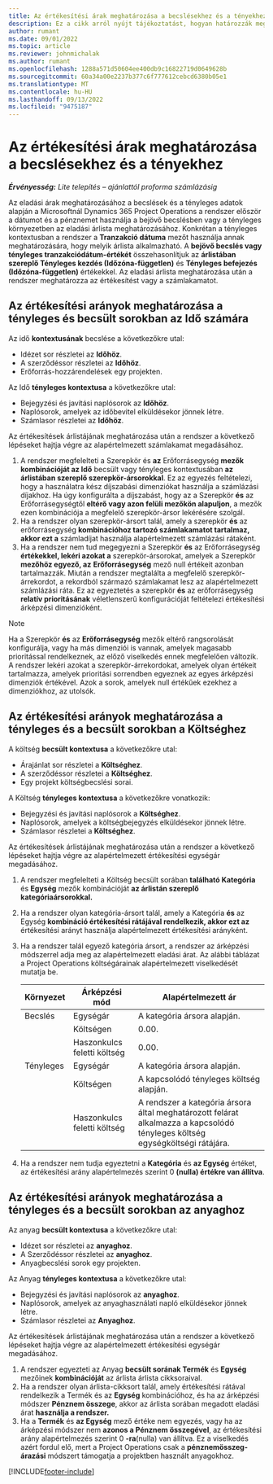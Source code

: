 ```yaml
---
title: Az értékesítési árak meghatározása a becslésekhez és a tényekhez
description: Ez a cikk arról nyújt tájékoztatást, hogyan határozzák meg a projektbecslések és -tényleges adatok értékesítési árait.
author: rumant
ms.date: 09/01/2022
ms.topic: article
ms.reviewer: johnmichalak
ms.author: rumant
ms.openlocfilehash: 1288a571d50604ee400db9c16822719d0649628b
ms.sourcegitcommit: 60a34a00e2237b377c6f777612cebcd6380b05e1
ms.translationtype: MT
ms.contentlocale: hu-HU
ms.lasthandoff: 09/13/2022
ms.locfileid: "9475187"
---
```

# <a name="determine-sales-prices-for-project-estimates-and-actuals"></a>Az értékesítési árak meghatározása a becslésekhez és a tényekhez

_**Érvényesség:** Lite telepítés – ajánlattól proforma számlázásig_

Az eladási árak meghatározásához a becslések és a tényleges adatok alapján a Microsoftnál Dynamics 365 Project Operations a rendszer először a dátumot és a pénznemet használja a bejövő becslésben vagy a tényleges környezetben az eladási árlista meghatározásához. Konkrétan a tényleges kontextusban a rendszer a **Tranzakció dátuma** mezőt használja annak meghatározására, hogy melyik árlista alkalmazható. A **bejövő becslés vagy tényleges tranzakciódátum-értékét** összehasonlítjuk az **árlistában szereplő Tényleges kezdés (Időzóna-független)** és **Tényleges befejezés (Időzóna-független)** értékekkel. Az eladási árlista meghatározása után a rendszer meghatározza az értékesítést vagy a számlakamatot.

## <a name="determining-sales-rates-on-actual-and-estimate-lines-for-time"></a>Az értékesítési arányok meghatározása a tényleges és becsült sorokban az Idő számára

Az idő **kontextusának** becslése a következőkre utal:

- Idézet sor részletei az **Időhöz**.
- A szerződéssor részletei az **Időhöz**.
- Erőforrás-hozzárendelések egy projekten.

Az Idő **tényleges kontextusa** a következőkre utal:

- Bejegyzési és javítási naplósorok az **Időhöz**.
- Naplósorok, amelyek az időbevitel elküldésekor jönnek létre.
- Számlasor részletei az **Időhöz**. 

Az értékesítések árlistájának meghatározása után a rendszer a következő lépéseket hajtja végre az alapértelmezett számlakamat megadásához.

1. A rendszer megfelelteti a Szerepkör és **az** Erőforrásegység **mezők kombinációját az Idő** becsült vagy tényleges kontextusában **az árlistában szereplő szerepkör-ársorokkal**. Ez az egyezés feltételezi, hogy a használatra kész díjszabási dimenziókat használja a számlázási díjakhoz. Ha úgy konfigurálta a díjszabást, hogy az a Szerepkör **és** az Erőforrásegységtől **eltérő vagy azon felüli mezőkön alapuljon**, a mezők ezen kombinációja a megfelelő szerepkör-ársor lekérésére szolgál.
1. Ha a rendszer olyan szerepkör-ársort talál, amely a szerepkör **és** az erőforrásegység **kombinációhoz tartozó számlakamatot tartalmaz, akkor ezt a** számladíjat használja alapértelmezett számlázási rátaként.
1. Ha a rendszer nem tud megegyezni a Szerepkör **és** az Erőforrásegység **értékekkel, lekéri azokat a** szerepkör-ársorokat, amelyek a Szerepkör **mezőhöz egyező, az** **Erőforrásegység** mező null értékeit azonban tartalmazzák. Miután a rendszer megtalálta a megfelelő szerepkör-árrekordot, a rekordból származó számlakamat lesz az alapértelmezett számlázási ráta. Ez az egyeztetés a szerepkör **és** az erőforrásegység **relatív prioritásának** véletlenszerű konfigurációját feltételezi értékesítési árképzési dimenzióként.

> [!NOTE]
> Ha a Szerepkör **és** az **Erőforrásegység** mezők eltérő rangsorolását konfigurálja, vagy ha más dimenziói is vannak, amelyek magasabb prioritással rendelkeznek, az előző viselkedés ennek megfelelően változik. A rendszer lekéri azokat a szerepkör-árrekordokat, amelyek olyan értékeit tartalmazza, amelyek prioritási sorrendben egyeznek az egyes árképzési dimenziók értékével. Azok a sorok, amelyek null értékűek ezekhez a dimenziókhoz, az utolsók.

## <a name="determining-sales-rates-on-actual-and-estimate-lines-for-expense"></a>Az értékesítési arányok meghatározása a tényleges és a becsült sorokban a Költséghez

A költség **becsült kontextusa** a következőkre utal:

- Árajánlat sor részletei a **Költséghez**.
- A szerződéssor részletei a **Költséghez**.
- Egy projekt költségbecslési sorai.

A Költség **tényleges kontextusa** a következőkre vonatkozik:

- Bejegyzési és javítási naplósorok a **Költséghez**.
- Naplósorok, amelyek a költségbejegyzés elküldésekor jönnek létre.
- Számlasor részletei a **Költséghez**. 

Az értékesítések árlistájának meghatározása után a rendszer a következő lépéseket hajtja végre az alapértelmezett értékesítési egységár megadásához.

1. A rendszer megfelelteti a Költség becsült sorában **található Kategória** és **Egység** mezők kombinációját **az árlistán szereplő kategóriaársorokkal.**
1. Ha a rendszer olyan kategória-ársort talál, amely a Kategória **és** az Egység **kombináció értékesítési rátájával rendelkezik, akkor ezt az** értékesítési arányt használja alapértelmezett értékesítési arányként.
1. Ha a rendszer talál egyező kategória ársort, a rendszer az árképzési módszerrel adja meg az alapértelmezett eladási árat. Az alábbi táblázat a Project Operations költségárainak alapértelmezett viselkedését mutatja be.

    | Környezet | Árképzési mód | Alapértelmezett ár |
    | --- | --- | --- |
    | Becslés | Egységár | A kategória ársora alapján. |
    |        | Költségen | 0.00. |
    |        | Haszonkulcs feletti költség | 0.00. |
    | Tényleges | Egységár | A kategória ársora alapján. |
    |        | Költségen | A kapcsolódó tényleges költség alapján. |
    |        | Haszonkulcs feletti költség | A rendszer a kategória ársora által meghatározott felárat alkalmazza a kapcsolódó tényleges költség egységköltségi rátájára. |

1. Ha a rendszer nem tudja egyeztetni a **Kategória** és **az Egység** értéket, az értékesítési arány alapértelmezés szerint 0 **(nulla) értékre van állítva**.

## <a name="determining-sales-rates-on-actual-and-estimate-lines-for-material"></a>Az értékesítési arányok meghatározása a tényleges és a becsült sorokban az anyaghoz

Az anyag **becsült kontextusa** a következőkre utal:

- Idézet sor részletei az **anyaghoz**.
- A Szerződéssor részletei az **anyaghoz**.
- Anyagbecslési sorok egy projekten.

Az Anyag **tényleges kontextusa** a következőkre utal:

- Bejegyzési és javítási naplósorok az **anyaghoz**.
- Naplósorok, amelyek az anyaghasználati napló elküldésekor jönnek létre.
- Számlasor részletei az **Anyaghoz**. 

Az értékesítések árlistájának meghatározása után a rendszer a következő lépéseket hajtja végre az alapértelmezett értékesítési egységár megadásához.

1. A rendszer egyezteti az Anyag **becsült sorának Termék** és **Egység** mezőinek **kombinációját** az árlista árlista cikksoraival.
1. Ha a rendszer olyan árlista-cikksort talál, amely értékesítési rátával rendelkezik a Termék és az **Egység** kombinációhoz, és ha az árképzési módszer **Pénznem összege**, akkor az árlista sorában megadott eladási árat **használja a rendszer.** 
1. Ha a **Termék** és **az Egység** mező értéke nem egyezés, vagy ha az árképzési módszer nem **azonos a Pénznem összegével**, az értékesítési arány alapértelmezés szerint 0 **-ra**(nulla) van állítva. Ez a viselkedés azért fordul elő, mert a Project Operations csak a **pénznemösszeg-árazási** módszert támogatja a projektben használt anyagokhoz.

[!INCLUDE[footer-include](../../includes/footer-banner.md)]

